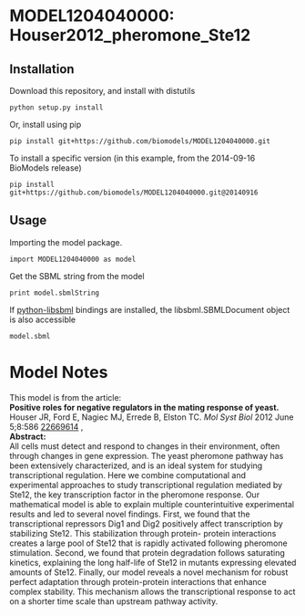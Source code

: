 # MODEL1204040000: Houser2012_pheromone_Ste12

## Installation

Download this repository, and install with distutils

`python setup.py install`

Or, install using pip

`pip install git+https://github.com/biomodels/MODEL1204040000.git`

To install a specific version (in this example, from the 2014-09-16 BioModels release)

`pip install git+https://github.com/biomodels/MODEL1204040000.git@20140916`

## Usage

Importing the model package.

`import MODEL1204040000 as model`

Get the SBML string from the model

`print model.sbmlString`

If [python-libsbml](https://pypi.python.org/pypi/python-libsbml) bindings are
installed, the libsbml.SBMLDocument object is also accessible

`model.sbml`


# Model Notes


This model is from the article:  
**Positive roles for negative regulators in the mating response of yeast.**   
Houser JR, Ford E, Nagiec MJ, Errede B, Elston TC. _Mol Syst Biol_ 2012 June
5;8:586 [22669614](http://www.ncbi.nlm.nih.gov/pubmed/22669614) ,  
**Abstract:**   
All cells must detect and respond to changes in their environment, often
through changes in gene expression. The yeast pheromone pathway has been
extensively characterized, and is an ideal system for studying transcriptional
regulation. Here we combine computational and experimental approaches to study
transcriptional regulation mediated by Ste12, the key transcription factor in
the pheromone response. Our mathematical model is able to explain multiple
counterintuitive experimental results and led to several novel findings.
First, we found that the transcriptional repressors Dig1 and Dig2 positively
affect transcription by stabilizing Ste12. This stabilization through protein-
protein interactions creates a large pool of Ste12 that is rapidly activated
following pheromone stimulation. Second, we found that protein degradation
follows saturating kinetics, explaining the long half-life of Ste12 in mutants
expressing elevated amounts of Ste12. Finally, our model reveals a novel
mechanism for robust perfect adaptation through protein-protein interactions
that enhance complex stability. This mechanism allows the transcriptional
response to act on a shorter time scale than upstream pathway activity.


